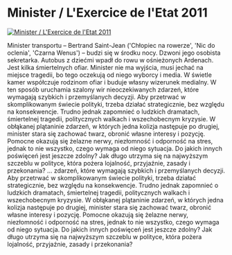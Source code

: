 Minister / L'Exercice de l'Etat 2011 
=============
[![Minister / L'Exercice de l'Etat 2011 ](http://vidos.pl/images/player.gif)](http://vidos.pl/minister-l-exercice-de-l-etat-2011)

 Minister transportu – Bertrand Saint-Jean ('Chłopiec na rowerze', 'Nic do oclenia', 'Czarna Wenus') – budzi się w środku nocy. Dzwoni jego osobista sekretarka. Autobus z dziećmi wpadł do rowu w ośnieżonych Ardenach. Jest kilka śmiertelnych ofiar. Minister nie ma wyjścia, musi jechać na miejsce tragedii, bo tego oczekują od niego wyborcy i media. W świetle kamer współczuje rodzinom ofiar i buduje własny wizerunek medialny. W ten sposób uruchamia szalony wir nieoczekiwanych zdarzeń, które wymagają szybkich i przemyślanych decyzji. Aby przetrwać w skomplikowanym świecie polityki, trzeba działać strategicznie, bez względu na konsekwencje. Trudno jednak zapomnieć o ludzkich dramatach, śmiertelnej tragedii, politycznych walkach i wszechobecnym kryzysie. W obłąkanej plątaninie zdarzeń, w których jedna kolizja następuje po drugiej, minister stara się zachować twarz, obronić własne interesy i pozycję. Pomocne okazują się żelazne nerwy, niezłomność i odporność na stres, jednak to nie wszystko, czego wymaga od niego sytuacja. Do jakich innych poświęceń jest jeszcze zdolny? Jak długo utrzyma się na najwyższym szczeblu w polityce, która pożera lojalność, przyjaźnie, zasady i przekonania?  ... zdarzeń, które wymagają szybkich i przemyślanych decyzji. Aby przetrwać w skomplikowanym świecie polityki, trzeba działać strategicznie, bez względu na konsekwencje. Trudno jednak zapomnieć o ludzkich dramatach, śmiertelnej tragedii, politycznych walkach i wszechobecnym kryzysie. W obłąkanej plątaninie zdarzeń, w których jedna kolizja następuje po drugiej, minister stara się zachować twarz, obronić własne interesy i pozycję. Pomocne okazują się żelazne nerwy, niezłomność i odporność na stres, jednak to nie wszystko, czego wymaga od niego sytuacja. Do jakich innych poświęceń jest jeszcze zdolny? Jak długo utrzyma się na najwyższym szczeblu w polityce, która pożera lojalność, przyjaźnie, zasady i przekonania?
